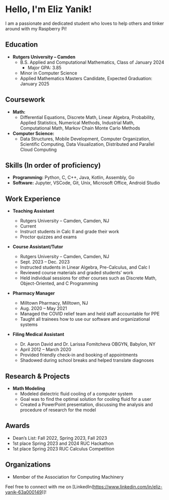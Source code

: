 # Hello, I'm Eliz Yanik! 

I am a passionate and dedicated student who loves to help others and tinker around with my Raspberry Pi!

## Education
- **Rutgers University – Camden**
  - B.S. Applied and Computational Mathematics, Class of January 2024
    - Major GPA: 3.85
  - Minor in Computer Science
  - Applied Mathematics Masters Candidate, Expected Graduation: January 2025

## Coursework
- **Math:**
  - Differential Equations, Discrete Math, Linear Algebra, Probability, Applied Statistics, Numerical Methods, Industrial Math, Computational Math, Markov Chain Monte Carlo Methods
- **Computer Science:**
  - Data Structures, Mobile Development, Computer Organization, Scientific Computing, Data Visualization, Distributed and Parallel Cloud Computing

## Skills (In order of proficiency)
- **Programming:** Python, C, C++, Java, Kotlin, Assembly, Go
- **Software:** Jupyter, VSCode, Git, Unix, Microsoft Office, Android Studio

## Work Experience
- **Teaching Assistant**
  - Rutgers University – Camden, Camden, NJ
  - Current
  - Instruct students in Calc II and grade their work
  - Proctor quizzes and exams

- **Course Assistant/Tutor**
  - Rutgers University – Camden, Camden, NJ
  - Sept. 2023 – Dec. 2023
  - Instructed students in Linear Algebra, Pre-Calculus, and Calc I
  - Reviewed course materials and graded students’ work
  - Held individual sessions for other courses such as Discrete Math, Object-Oriented, and C Programming

- **Pharmacy Manager**
  - Milltown Pharmacy, Milltown, NJ
  - Aug. 2020 – May 2021
  - Managed the COVID relief team and held staff accountable for PPE
  - Taught all trainees how to use our software and organizational systems 

- **Filing Medical Assistant**
  - Dr. Aaron David and Dr. Larissa Fomitcheva OBGYN, Babylon, NY
  - April 2012 – March 2020
  - Provided friendly check-in and booking of appointments
  - Shadowed during school breaks and helped translate diagnoses

## Research & Projects
- **Math Modeling**
  - Modeled dielectric fluid cooling of a computer system
  - Goal was to find the optimal solution for cooling fluid for a user
  - Created a PowerPoint presentation, discussing the analysis and procedure of research for the model

## Awards
- Dean’s List: Fall 2022, Spring 2023, Fall 2023
- 1st place Spring 2023 and 2024 RUC Hackathon
- 1st place Spring 2023 RUC Calculus Competition

## Organizations
- Member of the Association for Computing Machinery

Feel free to connect with me on [LinkedIn(https://www.linkedin.com/in/eliz-yanik-63a000149)]!


